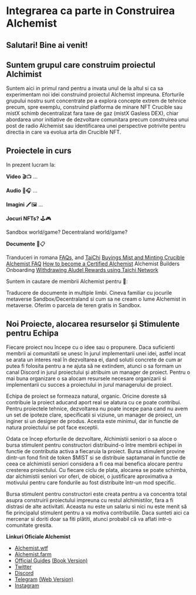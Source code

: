 # Integrarea ca parte in Construirea Alchemist

## **Salutari! Bine ai venit!**

## **Suntem grupul care construim proiectul Alchimist**

Suntem aici in primul rand pentru a invata unul de la altul si ca sa experimentam noi idei construind proiectul Alchemist impreuna. Eforturile grupului nostru sunt concentrate pe a explora concepte extrem de tehnice precum, spre exemplu, construind platforma de minare NFT Crucible sau mistX schimb decentralizat fara taxe de gaz \(mistX Gasless DEX\), chiar abordarea unor initiative de dezvoltare comunitara precum construirea unui post de radio Alchemist sau identificarea unei perspective potrivite pentru directia in care va evolua arta din Crucible NFT.

## **Proiectele in curs**

In prezent lucram la:

**Video** 🎬📺 ...

**Audio** 🎻🎧 ...

**Imagini** 🖍🖼 ...

**Jocuri NFTs?** 🕹🎮

Sandbox world/game? Decentraland world/game?

**Documente** 📜📋

Tranduceri in romana [FAQs](https://hackmd.io/@alchemistcoin/HJwBb_O8_), and [TaiChi](https://hackmd.io/@alchemistcoin/SkYQN9_Lu) [Buyings Mist and Minting Crucible](https://hackmd.io/@alchemistcoin/HJwBb_O8_#AludelCrucible-FAQ) [Alchemist FAQ](https://hackmd.io/@alchemistcoin/HJwBb_O8_) [How to become a Certified Alchemist](https://hackmd.io/@alchemistcoin/HJwBb_O8_#AludelCrucible-FAQ) Alchemist Builders Onboarding [Withdrawing Aludel Rewards using Taichi Network](https://hackmd.io/@alchemistcoin/SkYQN9_Lu)

Suntem in cautare de membrii Alchemist pentru 👀:

Traducere de documente in multiple limbi. Cineva familiar cu jocurile metaverse Sandbox/Decentraland si cum sa ne cream o lume Alchemist in metaverse. Oferim o parcela de teren gratis in Sandbox.

## **Noi Proiecte, alocarea resurselor și Stimulente pentru Echipa**

Fiecare proiect nou începe cu o idee sau o propunere. Daca suficienti membrii ai comunitatii se unesc în jurul implementarii unei idei, astfel incat se arata un interes real în dezvoltarea ei, dand solutii concrete de cum ar putea fi folosita pentru a ne ajuta să ne extindem, atunci o sa formam un canal Discord in jurul proiectului și atribuim un manager de proiect. Pentru o mai buna organizare o sa alocam resursele necesare organizarii si implementarii cu succes a proiectului in jurul managerului de proiect.

Echipa de proiect se formeaza natural, organic. Oricine doreste să contribuie la proiect aducand aport real se alatura cu ce poate contribui. Pentru proiectele tehnice, dezvoltarea nu poate incepe pana cand nu avem un set de ipoteze clare, specificatii si viziune, un manager de proiect, un inginer si un designer de produs. Acesta este minimul, dar in functie de natura proiectului se pot face exceptii.

Odata ce încep eforturile de dezvoltare, Alchimistii seniori o sa aloce o bursa stimulent pentru constructori distribuind-o între membrii echipei in functie de contributia activa a fiecaruia la proiect. Bursa stimulent provine dintr-un fond finit de token $MIST si se distribuie saptamanal in functie de ceea ce alchimistii seniori considera a fi cea mai benefica alocare pentru cresterea proiectului. Cu fiecare ciclu de plata, alocarea se poate schimba, dar alchimistii seniori vor oferi, de obicei, o justificare aproximativa a motivului pentru care fondurile au fost distribuite într-un mod specific.

Bursa stimulent pentru constructori este creata pentru a va concentra total asupra construirii proiectului impreuna cu restul alchimistilor, fara a fi distrasi de alte activitati. Aceasta nu este un salariu si nici nu este menit să fie principalul stimulent pentru a va motiva contributiile. Daca sunteti aici ca mercenar si doriti doar sa fiti plătiti, atunci probabil că va aflati intr-o comunitate gresita.

**Linkuri Oficiale Alchemist**

* [Alchemist.wtf](http://alchemist.wtf)
* [Alchemist.farm](https://alchemist.farm)
* [Official Guides](https://hackmd.io/@alchemistcoin) [\(Book Version\)](https://hackmd.io/@alchemistcoin/HyJXT7tL_)
* [Twitter](https://twitter.com/_alchemistcoin)
* [Discord](https://discord.com/invite/qWQQMMKjKe)
* [Telegram](https://t.me/alchemistcoin) [\(Web Version\)](https://web.telegram.org/#/im?p=@alchemistcoin)
* [Instagram](https://www.instagram.com/thealchemistcoin/)

